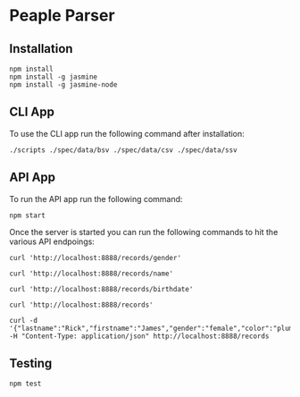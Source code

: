 Peaple Parser
=============
Installation
------------
```
npm install
npm install -g jasmine
npm install -g jasmine-node
```
CLI App
-----------------
To use the CLI app run the following command after installation:

```
./scripts ./spec/data/bsv ./spec/data/csv ./spec/data/ssv
```

API App
--------
To run the API app run the following command:

```
npm start
```

Once the server is started you can run the following commands to hit the various API endpoings:

```
curl 'http://localhost:8888/records/gender'
```
```
curl 'http://localhost:8888/records/name'
```
```
curl 'http://localhost:8888/records/birthdate'
```
```
curl 'http://localhost:8888/records'
```
```
curl -d '{"lastname":"Rick","firstname":"James","gender":"female","color":"plum","birthdate":"1/26/1934"}' -H "Content-Type: application/json" http://localhost:8888/records
```




Testing
-------
```
npm test
```